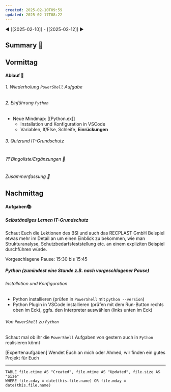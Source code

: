 ```yaml
---
created: 2025-02-10T09:59
updated: 2025-02-17T08:22
---
```

◀ [[2025-02-10]] - [[2025-02-12]] ▶
## Summary 🍁

## Vormittag
#### Ablauf 🧭
###### 1. Wiederholung `PowerShell` Aufgabe

###### 2. Einführung `Python`
* Neue Mindmap: [[Python.ex]]
	* Installation und Konfiguration in VSCode
	* Variablen, If/Else, Schleife, **Einrückungen**
###### 3. Quizrund IT-Grundschutz
###### ⛩ Bingoliste/Ergänzungen 🐾
###### Zusammenfassung 🍁

## Nachmittag
#### Aufgaben📚
##### Selbständiges Lernen IT-Grundschutz
Schaut Euch die Lektionen des BSI und auch das RECPLAST GmbH Beispiel etwas mehr im Detail an um einen Einblick zu bekommen, wie man Strukturanalyse, Schutzbedarfsfeststellung etc. an einem expliziten Beispiel durchführen würde.

Vorgeschlagene Pause: 15:30 bis 15:45
##### Python (zumindest eine Stunde z.B. nach vorgeschlagener Pause)
###### Installation und Konfiguration
* Python installieren (prüfen in `PowerShell` mit `python --version`)
* Python Plugin in VSCode installieren (prüfen mit dem Run-Button rechts oben im Eck), ggfs. den Interpreter auswählen (links unten im Eck)
###### Von `PowerShell` zu `Python`
Schaut mal ob ihr die `PowerShell` Aufgaben von gestern auch in `Python` realisieren könnt

[Expertenaufgaben] Wendet Euch an mich oder Ahmed, wir finden ein gutes Projekt für Euch

---
```dataview
TABLE file.ctime AS "Created", file.mtime AS "Updated", file.size AS "Size" 
WHERE file.cday = date(this.file.name) OR file.mday = date(this.file.name) 
```
